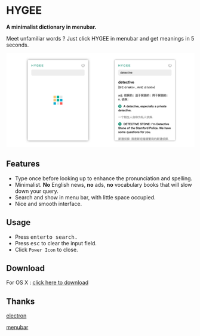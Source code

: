 # HYGEE

**A minimalist dictionary in menubar.**

Meet unfamiliar words ? Just click HYGEE in menubar and get meanings in 5 seconds.

![](./static/img/app.png)

## Features

- Type once before looking up to enhance the pronunciation and spelling.
- Minimalist. **No** English news, **no** ads, **no** vocabulary books that will slow down your query.
- Search and show in menu bar, with little space occupied.
- Nice and smooth interface.

## Usage

- Press <kbd>enter<kbd/>to search.
- Press <kbd>esc</kbd> to clear the input field.
- Click `Power Icon` to close.

## Download

For OS X :  [click here to download](https://github.com/lioder/HYGEE/releases/download/v1.0.0/hygee-1.0.0.dmg)

 ## Thanks

[electron](https://github.com/electron/electron)

[menubar](https://github.com/maxogden/menubar)